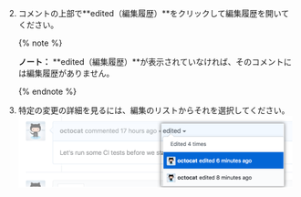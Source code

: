 2. コメントの上部で**edited（編集履歴）**をクリックして編集履歴を開いてください。

      {% note %}

      **ノート：** **edited（編集履歴）**が表示されていなければ、そのコメントには編集履歴がありません。

      {% endnote %}

3. 特定の変更の詳細を見るには、編集のリストからそれを選択してください。 ![コメントの編集の詳細の表示](/assets/images/help/repository/choose-comment-edit-to-expand.png)
